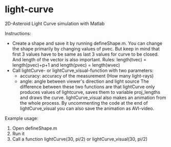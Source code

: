 # light-curve
2D-Asteroid Light Curve simulation with Matlab

Instructions:

- Create a shape and save it by running defineShape.m. You can change the shape primarily by changing values of pvec.
  But keep in mind that first 3 values have to be same as last 3 values for curve to be closed. And length of the vector is also important.
  Rules: length(tvec) = length(pvec)+p+1 and length(pvec) = length(wvec)
- Call lightCurve- or lightCurve_visual-function with two parameters:  
    - accuracy: accuracy of the measurement (How many light-rays)
    - angle: angle between viewer's direction and light source
    The difference between these two functions are that lightCurve only produces values of lightcurve, saves them to variable proj_lengths
    and draws the curve. lightCurve_visual also makes an animation from the whole process.
    By uncommenting the code at the end of lightCurve_visual you can also save the animation as AVI-video.
    
Example usage:
  1. Open defineShape.m
  2. Run it
  3. Call a function lightCurve(30, pi/2) or lightCurve_visual(30, pi/2)
